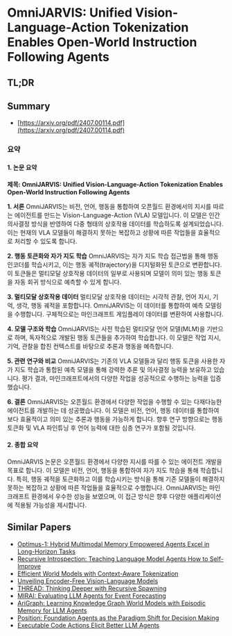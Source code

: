# OmniJARVIS: Unified Vision-Language-Action Tokenization Enables Open-World Instruction Following Agents
## TL;DR
## Summary
- [https://arxiv.org/pdf/2407.00114.pdf](https://arxiv.org/pdf/2407.00114.pdf)

### 요약

#### 1. 논문 요약
**제목: OmniJARVIS: Unified Vision-Language-Action Tokenization Enables Open-World Instruction Following Agents**

**1. 서론**
OmniJARVIS는 비전, 언어, 행동을 통합하여 오픈월드 환경에서의 지시를 따르는 에이전트를 만드는 Vision-Language-Action (VLA) 모델입니다. 이 모델은 인간 의사결정 방식을 반영하여 다중 형태의 상호작용 데이터를 학습하도록 설계되었습니다. 이는 현재의 VLA 모델들이 해결하지 못하는 복잡하고 상황에 따른 작업들을 효율적으로 처리할 수 있도록 합니다.

**2. 행동 토큰화와 자가 지도 학습**
OmniJARVIS는 자가 지도 학습 접근법을 통해 행동 인코더를 학습시키고, 이는 행동 궤적(trajectory)을 디지털화된 토큰으로 변환합니다. 이 토큰들은 멀티모달 상호작용 데이터의 일부로 사용되며 모델이 의미 있는 행동 토큰을 자동 회귀 방식으로 예측할 수 있게 합니다.

**3. 멀티모달 상호작용 데이터**
멀티모달 상호작용 데이터는 시각적 관찰, 언어 지시, 기억, 생각, 행동 궤적을 포함합니다. OmniJARVIS는 이 데이터를 통합하여 예측 모델링을 수행합니다. 구체적으로는 마인크래프트 게임플레이 데이터를 변환하여 사용합니다.

**4. 모델 구조와 학습**
OmniJARVIS는 사전 학습된 멀티모달 언어 모델(MLM)을 기반으로 하며, 독자적으로 개발된 행동 토큰들을 추가하여 학습합니다. 이 모델은 작업 지시, 기억, 관찰을 합친 컨텍스트를 바탕으로 추론과 행동을 예측합니다.

**5. 관련 연구와 비교**
OmniJARVIS는 기존의 VLA 모델들과 달리 행동 토큰을 사용한 자가 지도 학습과 통합된 예측 모델을 통해 강력한 추론 및 의사결정 능력을 보유하고 있습니다. 평가 결과, 마인크래프트에서의 다양한 작업을 성공적으로 수행하는 능력을 입증했습니다.

**6. 결론**
OmniJARVIS는 오픈월드 환경에서 다양한 작업을 수행할 수 있는 다재다능한 에이전트를 개발하는 데 성공했습니다. 이 모델은 비전, 언어, 행동 데이터를 통합하여 보다 효율적이고 의미 있는 추론과 행동을 가능하게 합니다. 향후 연구 방향으로는 행동 토큰화 및 VLA 파인튜닝 후 언어 능력에 대한 심층 연구가 포함될 것입니다.

#### 2. 종합 요약
OmniJARVIS 논문은 오픈월드 환경에서 다양한 지시를 따를 수 있는 에이전트 개발을 목표로 합니다. 이 모델은 비전, 언어, 행동을 통합하여 자가 지도 학습을 통해 학습합니다. 특히, 행동 궤적을 토큰화하고 이를 학습시키는 방식을 통해 기존 모델들이 해결하지 못하는 복잡하고 상황에 따른 작업들을 효율적으로 수행합니다. OmniJARVIS는 마인크래프트 환경에서 우수한 성능을 보였으며, 이 접근 방식은 향후 다양한 애플리케이션에 적용될 가능성을 제시합니다.

## Similar Papers
- [Optimus-1: Hybrid Multimodal Memory Empowered Agents Excel in Long-Horizon Tasks](2408.03615.md)
- [Recursive Introspection: Teaching Language Model Agents How to Self-Improve](2407.18219.md)
- [Efficient World Models with Context-Aware Tokenization](2406.19320.md)
- [Unveiling Encoder-Free Vision-Language Models](2406.11832.md)
- [THREAD: Thinking Deeper with Recursive Spawning](2405.17402.md)
- [MIRAI: Evaluating LLM Agents for Event Forecasting](2407.01231.md)
- [AriGraph: Learning Knowledge Graph World Models with Episodic Memory for LLM Agents](2407.04363.md)
- [Position: Foundation Agents as the Paradigm Shift for Decision Making](2405.17009.md)
- [Executable Code Actions Elicit Better LLM Agents](2402.01030.md)
